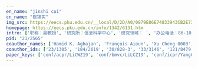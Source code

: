 ```yaml
---
en_name: "jinshi cui"
cn_name: "崔锦实"
img_src: https://eecs.pku.edu.cn/__local/D/2D/A0/0879E86E74833943CB2E732967E_9A3C38CC_BD6.vsb?e=.jpg
homepage: https://eecs.pku.edu.cn/info/1342/6131.htm
intro: ['职称：副教授', '研究所：信息科学中心', '研究领域： ', '办公电话：86-10-62759076', '电子邮件：cjs@cis.pku.edu.cn', '个人主页： ']
pid: "21/2565"
coauthor_names: ['Hamid K. Aghajan', 'François Aioun', 'Xu Cheng 0003', 'Masaki Chiba', 'Wen Cui', 'Franck Davoine', 'Dingrui Duan', 'Zipei Fan', 'Stéphane Géronimi', 'Franck Guillemard', 'Mengwen He', 'Xu He', 'Yingning Huang', 'Katsushi Ikeuchi', 'Masataka Kagesawa', 'Kyoichiro Katabira', 'Kazuaki Kondo', 'Honggai Li', 'Ming Li', 'Songjiang Li', 'Ye Liu 0002', 'Yasuhiro Mukaigawa', 'Shintaro Ono', 'Jie Sha', 'Xiaowei Shao', 'Ryosuke Shibasaki', 'Xuan Song', 'Zengqi Sun', 'Lu Tian', 'Yuqiang Tong', 'Chao Wang', 'Li Wang', 'Xuan Wang', 'Xulei Wang', 'Zeliang Wang', 'Zhipeng Wang', 'Junqiang Xi', 'Donghao Xu', 'Wenda Xu', 'Yuandong Xu', 'Yasushi Yagi', 'Bikun Yang', 'Bingshu Yang', 'Wen Yao', 'Xianghua Ying', 'Yufeng Yu', 'Hongbin Zha', 'Quanshi Zhang', 'Xinye Zhang', 'Yifeng Zhang', 'Huijing Zhao', 'Yipu Zhao', 'Lin Zhou 0001']
coauthor_ids: ['23/1305', '184/2619', '30/828-3', '33/3146', '121/8479', '12/2446', '144/1367', '129/4043', '183/6343', '156/0766', '117/2276', '89/3991', '143/6235', '44/4771', '58/4617', '49/3587', '21/3756', '258/8280', '181/2821', '202/4789', '96/2615-2', '19/5956', '23/6985', '68/11483', '06/1449', '00/2937', '21/5658', '14/3685', '48/913', '97/3145', '188/7759', '58/6810', '34/4799', '76/525', '129/4011', '56/5818', '41/8739', '191/0297', '52/9964', '128/7872', '67/6296', '231/1922', '126/7551', '85/4040', '00/131', '37/10243', '20/5020', '46/7793', '144/6328', '88/2666', '95/967', '02/8369', '69/6147-1']
paper_keys: ['conf/acpr/LiCWZ19', 'conf/bmvc/LiLCZ19', 'conf/icpr/YangCTWZ18', 'journals/jaise/DuanHCWWZ17', 'journals/tsmc/ChengZCZ17', 'conf/fgr/LiCCWLZ17', 'conf/icip/CuiCZ17', 'conf/icra/XuHZCZGGA17', 'journals/itsr/WangCZKOI14', 'conf/icip/HuangDCDWZ14', 'conf/icra/HeZCZ14', 'conf/ivs/YuZDCZ14', 'journals/ijon/SongCZZS13', 'journals/tist/SongZCSSZ13', 'journals/tist/SongSZSZCZ13', 'journals/tsmc/CuiLXZZ13', 'conf/acpr/DuanTCWZA13', 'conf/acpr/TianDCWZA13', 'conf/iccvw/TianDCWZA13', 'conf/icdsc/HuangCDZZ13', 'conf/iros/HeZDCZ13', 'journals/tits/ZhaoSZXCZS12', 'conf/accv/FanWCDZZ12', 'conf/icdsc/YangCZA12', 'conf/icpr/LiuCZZ12', 'conf/ivs/ZhaoWYDCZ12', 'conf/acpr/ZhangCTZ11', 'conf/acpr/WangCZKI11', 'conf/bmvc/XuCZZ11', 'conf/icra/SongSSZCZ11', 'conf/itsc/ShaZXZCZ11', 'conf/cvpr/SongSZCSZ10', 'conf/icra/SongZCSSZ10', 'journals/itsm/ZhaoCZKSS09', 'journals/tits/ZhaoCSSCZ09', 'conf/icra/ZhaoZCSCZ09', 'conf/isrr/ZhaZCSY09', 'journals/ivc/CuiZZS08', 'conf/bmvc/SongCZZ08', 'conf/eccv/SongCZZ08', 'conf/icra/ZhaoCSSCZ08', 'conf/icra/SongCWZZ08', 'conf/itsc/ZhaoCZKSS08', 'journals/cviu/CuiZZS07', 'conf/accv/CuiYZMK07', 'conf/cvpr/CuiZS06', 'conf/icpr/CuiZZS06', 'conf/iros/CuiZZS06', 'conf/robio/CuiZZS06', 'conf/iros/CuiZZS05', 'conf/fgr/CuiS04']
---
```

